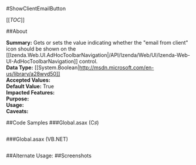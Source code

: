 #ShowClientEmailButton

[[_TOC_]]

##About

**Summary:** Gets or sets the value indicating whether the "email from client" icon should be shown on the [[Izenda.Web.UI.AdHocToolbarNavigation|/API/Izenda/Web/UI/Izenda-Web-UI-AdHocToolbarNavigation]] control.  
**Data Type:** [[System.Boolean|http://msdn.microsoft.com/en-us/library/a28wyd50]]  
**Accepted Values:**   
**Default Value:** True  
**Impacted Features:**   
**Purpose:**   
**Usage:**   
**Caveats:**   

##Code Samples
###Global.asax (C♯)

```csharp
```

###Global.asax (VB.NET)

```visualbasic
```
##Alternate Usage: 
##Screenshots
